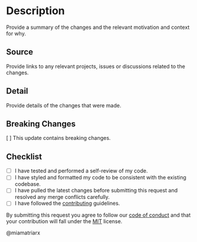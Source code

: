 # Description

Provide a summary of the changes and the relevant motivation and context for why.

## Source

Provide links to any relevant projects, issues or discussions related to the changes.

## Detail

Provide details of the changes that were made.

## Breaking Changes

[ ] This update contains breaking changes.

## Checklist

- [ ] I have tested and performed a self-review of my code.
- [ ] I have styled and formatted my code to be consistent with the existing codebase.
- [ ] I have pulled the latest changes before submitting this request and resolved any merge conflicts carefully.
- [ ] I have followed the [contributing](https://github.com/miamatriarx/miamatriarx/contributing.md) guidelines.

By submitting this request you agree to follow our [code of conduct](https://github.com/miamatriarx/miamatriarx/code_of_conduct.md) and that your contribution will fall under the [MIT](https://github.com/miamatriarx/miamatriarx/license) license.

@miamatriarx
